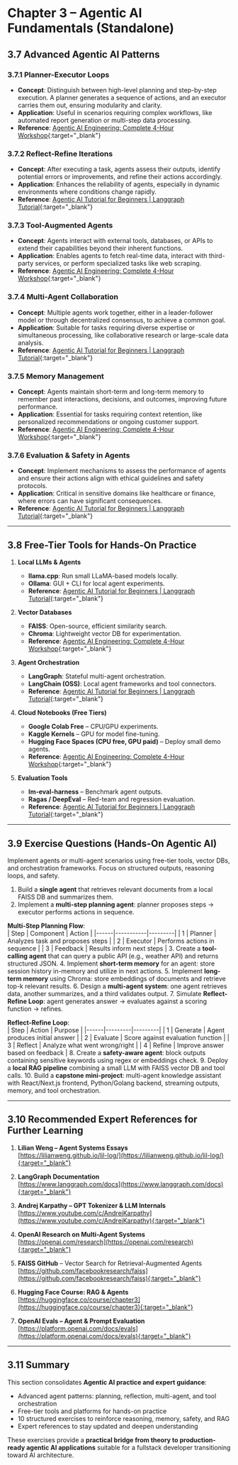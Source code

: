 ﻿# Chapter 3 – Agentic AI Fundamentals (Standalone)

## 3.7 Advanced Agentic AI Patterns

### 3.7.1 Planner-Executor Loops

- **Concept**: Distinguish between high-level planning and step-by-step execution. A planner generates a sequence of actions, and an executor carries them out, ensuring modularity and clarity.
- **Application**: Useful in scenarios requiring complex workflows, like automated report generation or multi-step data processing.
- **Reference**: [Agentic AI Engineering: Complete 4-Hour Workshop](https://www.youtube.com/watch?v=LSk5KaEGVk4){:target="_blank"}

### 3.7.2 Reflect-Refine Iterations

- **Concept**: After executing a task, agents assess their outputs, identify potential errors or improvements, and refine their actions accordingly.
- **Application**: Enhances the reliability of agents, especially in dynamic environments where conditions change rapidly.
- **Reference**: [Agentic AI Tutorial for Beginners | Langgraph Tutorial](https://www.youtube.com/watch?v=CnXdddeZ4tQ){:target="_blank"}

### 3.7.3 Tool-Augmented Agents

- **Concept**: Agents interact with external tools, databases, or APIs to extend their capabilities beyond their inherent functions.
- **Application**: Enables agents to fetch real-time data, interact with third-party services, or perform specialized tasks like web scraping.
- **Reference**: [Agentic AI Engineering: Complete 4-Hour Workshop](https://www.youtube.com/watch?v=LSk5KaEGVk4){:target="_blank"}

### 3.7.4 Multi-Agent Collaboration

- **Concept**: Multiple agents work together, either in a leader-follower model or through decentralized consensus, to achieve a common goal.
- **Application**: Suitable for tasks requiring diverse expertise or simultaneous processing, like collaborative research or large-scale data analysis.
- **Reference**: [Agentic AI Tutorial for Beginners | Langgraph Tutorial](https://www.youtube.com/watch?v=CnXdddeZ4tQ){:target="_blank"}

### 3.7.5 Memory Management

- **Concept**: Agents maintain short-term and long-term memory to remember past interactions, decisions, and outcomes, improving future performance.
- **Application**: Essential for tasks requiring context retention, like personalized recommendations or ongoing customer support.
- **Reference**: [Agentic AI Engineering: Complete 4-Hour Workshop](https://www.youtube.com/watch?v=LSk5KaEGVk4){:target="_blank"}

### 3.7.6 Evaluation & Safety in Agents

- **Concept**: Implement mechanisms to assess the performance of agents and ensure their actions align with ethical guidelines and safety protocols.
- **Application**: Critical in sensitive domains like healthcare or finance, where errors can have significant consequences.
- **Reference**: [Agentic AI Tutorial for Beginners | Langgraph Tutorial](https://www.youtube.com/watch?v=CnXdddeZ4tQ){:target="_blank"}

---

## 3.8 Free-Tier Tools for Hands-On Practice

1. **Local LLMs & Agents**

   - **llama.cpp**: Run small LLaMA-based models locally.
   - **Ollama**: GUI + CLI for local agent experiments.
   - **Reference**: [Agentic AI Tutorial for Beginners | Langgraph Tutorial](https://www.youtube.com/watch?v=CnXdddeZ4tQ){:target="_blank"}

2. **Vector Databases**

   - **FAISS**: Open-source, efficient similarity search.
   - **Chroma**: Lightweight vector DB for experimentation.
   - **Reference**: [Agentic AI Engineering: Complete 4-Hour Workshop](https://www.youtube.com/watch?v=LSk5KaEGVk4){:target="_blank"}

3. **Agent Orchestration**

   - **LangGraph**: Stateful multi-agent orchestration.
   - **LangChain (OSS)**: Local agent frameworks and tool connectors.
   - **Reference**: [Agentic AI Tutorial for Beginners | Langgraph Tutorial](https://www.youtube.com/watch?v=CnXdddeZ4tQ){:target="_blank"}

4. **Cloud Notebooks (Free Tiers)**

   - **Google Colab Free** – CPU/GPU experiments.
   - **Kaggle Kernels** – GPU for model fine-tuning.
   - **Hugging Face Spaces (CPU free, GPU paid)** – Deploy small demo agents.
   - **Reference**: [Agentic AI Engineering: Complete 4-Hour Workshop](https://www.youtube.com/watch?v=LSk5KaEGVk4){:target="_blank"}

5. **Evaluation Tools**
   - **lm-eval-harness** – Benchmark agent outputs.
   - **Ragas / DeepEval** – Red-team and regression evaluation.
   - **Reference**: [Agentic AI Tutorial for Beginners | Langgraph Tutorial](https://www.youtube.com/watch?v=CnXdddeZ4tQ){:target="_blank"}

---

## 3.9 Exercise Questions (Hands-On Agentic AI)

Implement agents or multi-agent scenarios using free-tier tools, vector DBs, and orchestration frameworks. Focus on structured outputs, reasoning loops, and safety.

1. Build a **single agent** that retrieves relevant documents from a local FAISS DB and summarizes them.
2. Implement a **multi-step planning agent**: planner proposes steps → executor performs actions in sequence.

**Multi-Step Planning Flow**:  
| Step | Component | Action |
|------|-----------|---------|
| 1 | Planner | Analyzes task and proposes steps |
| 2 | Executor | Performs actions in sequence |
| 3 | Feedback | Results inform next steps |
3. Create a **tool-calling agent** that can query a public API (e.g., weather API) and returns structured JSON.
4. Implement **short-term memory** for an agent: store session history in-memory and utilize in next actions.
5. Implement **long-term memory** using Chroma: store embeddings of documents and retrieve top-k relevant results.
6. Design a **multi-agent system**: one agent retrieves data, another summarizes, and a third validates output.
7. Simulate **Reflect-Refine Loop**: agent generates answer → evaluates against a scoring function → refines.

**Reflect-Refine Loop**:  
| Step | Action | Purpose |
|------|---------|---------|
| 1 | Generate | Agent produces initial answer |
| 2 | Evaluate | Score against evaluation function |
| 3 | Reflect | Analyze what went wrong/right |
| 4 | Refine | Improve answer based on feedback |
8. Create a **safety-aware agent**: block outputs containing sensitive keywords using regex or embeddings check.
9. Deploy a **local RAG pipeline** combining a small LLM with FAISS vector DB and tool calls.
10. Build a **capstone mini-project**: multi-agent knowledge assistant with React/Next.js frontend, Python/Golang backend, streaming outputs, memory, and tool orchestration.

---

## 3.10 Recommended Expert References for Further Learning

1. **Lilian Weng – Agent Systems Essays**  
   [https://lilianweng.github.io/lil-log/](https://lilianweng.github.io/lil-log/){:target="_blank"}

2. **LangGraph Documentation**  
   [https://www.langgraph.com/docs](https://www.langgraph.com/docs){:target="_blank"}

3. **Andrej Karpathy – GPT Tokenizer & LLM Internals**  
   [https://www.youtube.com/c/AndrejKarpathy](https://www.youtube.com/c/AndrejKarpathy){:target="_blank"}

4. **OpenAI Research on Multi-Agent Systems**  
   [https://openai.com/research](https://openai.com/research){:target="_blank"}

5. **FAISS GitHub** – Vector Search for Retrieval-Augmented Agents  
   [https://github.com/facebookresearch/faiss](https://github.com/facebookresearch/faiss){:target="_blank"}

6. **Hugging Face Course: RAG & Agents**  
   [https://huggingface.co/course/chapter3](https://huggingface.co/course/chapter3){:target="_blank"}

7. **OpenAI Evals – Agent & Prompt Evaluation**  
   [https://platform.openai.com/docs/evals](https://platform.openai.com/docs/evals){:target="_blank"}

---

## 3.11 Summary

This section consolidates **Agentic AI practice and expert guidance**:

- Advanced agent patterns: planning, reflection, multi-agent, and tool orchestration
- Free-tier tools and platforms for hands-on practice
- 10 structured exercises to reinforce reasoning, memory, safety, and RAG
- Expert references to stay updated and deepen understanding

These exercises provide a **practical bridge from theory to production-ready agentic AI applications** suitable for a fullstack developer transitioning toward AI architecture.



